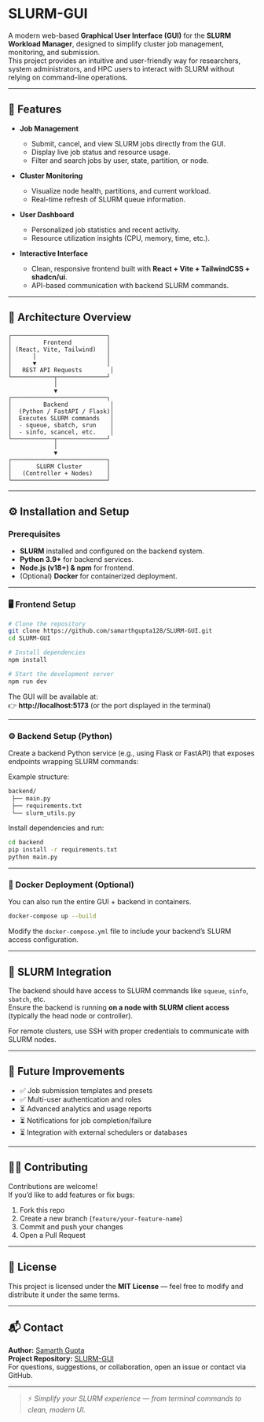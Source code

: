 # SLURM-GUI

A modern web-based **Graphical User Interface (GUI)** for the **SLURM Workload Manager**, designed to simplify cluster job management, monitoring, and submission.  
This project provides an intuitive and user-friendly way for researchers, system administrators, and HPC users to interact with SLURM without relying on command-line operations.

---

## 🚀 Features

- **Job Management**
  - Submit, cancel, and view SLURM jobs directly from the GUI.
  - Display live job status and resource usage.
  - Filter and search jobs by user, state, partition, or node.

- **Cluster Monitoring**
  - Visualize node health, partitions, and current workload.
  - Real-time refresh of SLURM queue information.

- **User Dashboard**
  - Personalized job statistics and recent activity.
  - Resource utilization insights (CPU, memory, time, etc.).

- **Interactive Interface**
  - Clean, responsive frontend built with **React + Vite + TailwindCSS + shadcn/ui**.
  - API-based communication with backend SLURM commands.

---

## 🧩 Architecture Overview

```
┌───────────────────────────┐
│         Frontend          │
│ (React, Vite, Tailwind)   │
│      │                    │
│      ▼                    │
│   REST API Requests        │
└────────────┬──────────────┘
             │
             ▼
┌───────────────────────────┐
│         Backend            │
│  (Python / FastAPI / Flask)│
│  Executes SLURM commands   │
│  - squeue, sbatch, srun    │
│  - sinfo, scancel, etc.    │
└────────────┬──────────────┘
             │
             ▼
┌───────────────────────────┐
│       SLURM Cluster       │
│   (Controller + Nodes)    │
└───────────────────────────┘
```

---

## ⚙️ Installation and Setup

### Prerequisites

- **SLURM** installed and configured on the backend system.
- **Python 3.9+** for backend services.
- **Node.js (v18+) & npm** for frontend.
- (Optional) **Docker** for containerized deployment.

---

### 🖥️ Frontend Setup

```bash
# Clone the repository
git clone https://github.com/samarthgupta128/SLURM-GUI.git
cd SLURM-GUI

# Install dependencies
npm install

# Start the development server
npm run dev
```

The GUI will be available at:  
👉 **http://localhost:5173** (or the port displayed in the terminal)

---

### ⚙️ Backend Setup (Python)

Create a backend Python service (e.g., using Flask or FastAPI) that exposes endpoints wrapping SLURM commands:

Example structure:

```bash
backend/
 ├── main.py
 ├── requirements.txt
 └── slurm_utils.py
```

Install dependencies and run:

```bash
cd backend
pip install -r requirements.txt
python main.py
```

---

### 🐳 Docker Deployment (Optional)

You can also run the entire GUI + backend in containers.

```bash
docker-compose up --build
```

Modify the `docker-compose.yml` file to include your backend’s SLURM access configuration.

---

## 🔐 SLURM Integration

The backend should have access to SLURM commands like `squeue`, `sinfo`, `sbatch`, etc.  
Ensure the backend is running **on a node with SLURM client access** (typically the head node or controller).

For remote clusters, use SSH with proper credentials to communicate with SLURM nodes.

---

## 🧠 Future Improvements

- ✅ Job submission templates and presets  
- ✅ Multi-user authentication and roles  
- ⏳ Advanced analytics and usage reports  
- ⏳ Notifications for job completion/failure  
- ⏳ Integration with external schedulers or databases  

---

## 🧑‍💻 Contributing

Contributions are welcome!  
If you’d like to add features or fix bugs:

1. Fork this repo  
2. Create a new branch (`feature/your-feature-name`)  
3. Commit and push your changes  
4. Open a Pull Request

---

## 🧾 License

This project is licensed under the **MIT License** — feel free to modify and distribute it under the same terms.

---

## 📬 Contact

**Author:** [Samarth Gupta](https://github.com/samarthgupta128)  
**Project Repository:** [SLURM-GUI](https://github.com/samarthgupta128/SLURM-GUI)  
For questions, suggestions, or collaboration, open an issue or contact via GitHub.

---

> ⚡ *Simplify your SLURM experience — from terminal commands to clean, modern UI.*

